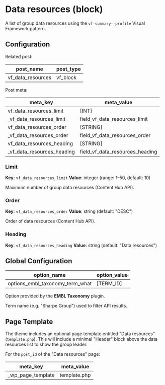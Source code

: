 # Data resources (block)

A list of group data resources using the `vf-summary--profile` Visual Framework pattern.

## Configuration

Related post:

| post_name | post_type |
| --------- | --------- |
| vf_data_resources | vf_block |

Post meta:

| meta_key | meta_value |
| -------- | ---------- |
| vf_data_resources_limit | [INT] |
| \_vf_data_resources_limit | field_vf_data_resources_limit |
| vf_data_resources_order | [STRING] |
| \_vf_data_resources_order | field_vf_data_resources_order |
| vf_data_resources_heading | [STRING] |
| \_vf_data_resources_heading | field_vf_data_resources_heading |

### Limit

**Key**: `vf_data_resources_limit`
**Value**: integer (range: 1–50, default: 10)

Maximum number of group data resources (Content Hub API).

### Order

**Key**: `vf_data_resources_order`
**Value**: string (default: "DESC")

Order of data resources (Content Hub API).

### Heading
**Key**: `vf_data_resources_heading`
**Value**: string (default: "Data resources")


## Global Configuration

| option_name | option_value |
| ----------- | ------------ |
| options_embl_taxonomy_term_what | [TERM_ID] |

Option provided by the **EMBL Taxonomy** plugin.

Term name (e.g. "Sharpe Group") used to filter API results.

## Page Template

The theme includes an optional page template entitled "Data resources" (`template.php`). This will include a minimal "Header" block above the data resources list to show the group leader.

For the `post_id` of the "Data resources" page:

| meta_key | meta_value |
| -------- | ---------- |
| \_wp_page_template | template.php |

